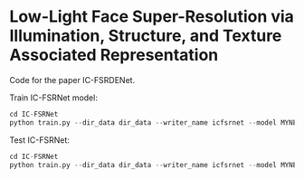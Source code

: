 # Low-Light Face Super-Resolution via Illumination, Structure, and Texture Associated Representation

Code for the paper IC-FSRDENet.

Train IC-FSRNet model:
```Python
cd IC-FSRNet
python train.py --dir_data dir_data --writer_name icfsrnet --model MYNET 
```
Test IC-FSRNet:
```Python
cd IC-FSRNet
python train.py --dir_data dir_data --writer_name icfsrnet --model MYNET 
```
